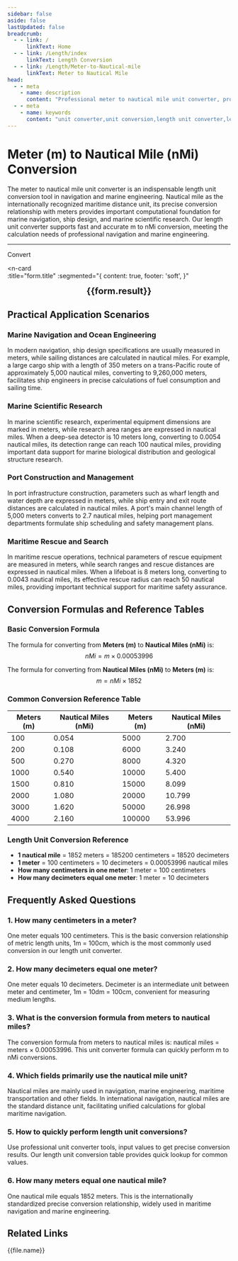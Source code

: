 ```yaml
---
sidebar: false
aside: false
lastUpdated: false
breadcrumb:
  - - link: /
      linkText: Home
  - - link: /Length/index
      linkText: Length Conversion
  - - link: /Length/Meter-to-Nautical-mile
      linkText: Meter to Nautical Mile
head:
  - - meta
    - name: description
      content: "Professional meter to nautical mile unit converter, providing precise length unit conversion. Supports fast m to nMi conversion, includes detailed conversion tables and practical application scenarios. Suitable for navigation, marine engineering and other fields' length unit conversion needs."
  - - meta
    - name: keywords
      content: "unit converter,unit conversion,length unit converter,length unit conversion,dimension conversion,length unit conversion,length unit conversion table,how many centimeters in a meter,how many decimeters equal one meter,meter,how many centimeters in a meter,how many centimeters in a decimeter,meter,meter in English,meter unit,m unit,decimeter,meter,how many centimeters equal one meter,meter,1m equals how many cm,one meter,meter and centimeter conversion,m unit,what is k unit,how many centimeters equal one meter,m is what unit,what is 1m,1 meter equals how many centimeters,m,nautical mile,nMi,meter to nautical mile,navigation unit,marine measurement"
---
```

# Meter (m) to Nautical Mile (nMi) Conversion

The meter to nautical mile unit converter is an indispensable length unit conversion tool in navigation and marine engineering. Nautical mile as the internationally recognized maritime distance unit, its precise conversion relationship with meters provides important computational foundation for marine navigation, ship design, and marine scientific research. Our length unit converter supports fast and accurate m to nMi conversion, meeting the calculation needs of professional navigation and marine engineering.

---
<script setup>
import { onMounted, reactive, inject, ref } from 'vue'
import { NButton, NForm, NFormItem, NInput, NInputNumber, NSelect, NCard, useMessage,NGrid ,NGi } from 'naive-ui'
import { defineClientComponent } from 'vitepress'
import { Length } from '../files';
const seoKey = ['unit converter','unit conversion','length unit converter','length unit conversion','dimension conversion','length unit conversion','length unit conversion table','how many centimeters in a meter','how many decimeters equal one meter','meter','how many centimeters in a meter','how many centimeters in a decimeter','meter','meter in English','meter unit','m unit','decimeter','meter','how many centimeters equal one meter','meter','1m equals how many cm','one meter','meter and centimeter conversion','m unit','what is k unit','how many centimeters equal one meter','m is what unit','what is 1m','1 meter equals how many centimeters','m']
const convert = inject('convert')

const form = reactive({
  number: null,
  result: '',
  title:'Meter (m) to Nautical Mile (nMi) Length Unit Conversion',
})

const convertHandler = () => {
  if (form.number !== null && !isNaN(form.number)) {
    const convertedValue = parseFloat(form.number) * 0.00053996
    form.result = `${form.number}m = ${convertedValue.toFixed(6)}nMi`
  } else {
    form.result = 'Please enter a valid number.'
  }
}
</script>

<n-form size="large" :model="form">
  <n-form-item label="Meters (m)">
    <n-input-number v-model:value="form.number" placeholder="Enter meters" style="width: 100%" />
  </n-form-item>
  <n-form-item>
    <n-button type="info" @click="convertHandler" block>Convert</n-button>
  </n-form-item>
</n-form>

<n-card  
  :title="form.title"
  :segmented="{
    content: true,
    footer: 'soft',
  }"
>
  <div  style="text-align:center;font-size:20px;">
    <strong>{{form.result}}</strong>
  </div>
    <template #footer>
    <div>
      <span v-for="item of seoKey">{{item}}，</span>
    </div>
  </template>
</n-card>

## Practical Application Scenarios

### Marine Navigation and Ocean Engineering
In modern navigation, ship design specifications are usually measured in meters, while sailing distances are calculated in nautical miles. For example, a large cargo ship with a length of 350 meters on a trans-Pacific route of approximately 5,000 nautical miles, converting to 9,260,000 meters, facilitates ship engineers in precise calculations of fuel consumption and sailing time.

### Marine Scientific Research
In marine scientific research, experimental equipment dimensions are marked in meters, while research area ranges are expressed in nautical miles. When a deep-sea detector is 10 meters long, converting to 0.0054 nautical miles, its detection range can reach 100 nautical miles, providing important data support for marine biological distribution and geological structure research.

### Port Construction and Management
In port infrastructure construction, parameters such as wharf length and water depth are expressed in meters, while ship entry and exit route distances are calculated in nautical miles. A port's main channel length of 5,000 meters converts to 2.7 nautical miles, helping port management departments formulate ship scheduling and safety management plans.

### Maritime Rescue and Search
In maritime rescue operations, technical parameters of rescue equipment are measured in meters, while search ranges and rescue distances are expressed in nautical miles. When a lifeboat is 8 meters long, converting to 0.0043 nautical miles, its effective rescue radius can reach 50 nautical miles, providing important technical support for maritime safety assurance.

## Conversion Formulas and Reference Tables

### Basic Conversion Formula
The formula for converting from **Meters (m)** to **Nautical Miles (nMi)** is:
$$ nMi = m \times 0.00053996 $$

The formula for converting from **Nautical Miles (nMi)** to **Meters (m)** is:
$$ m = nMi \times 1852 $$

### Common Conversion Reference Table

| Meters (m) | Nautical Miles (nMi) | Meters (m) | Nautical Miles (nMi) |
|------------|----------------------|------------|----------------------|
| 100 | 0.054 | 5000 | 2.700 |
| 200 | 0.108 | 6000 | 3.240 |
| 500 | 0.270 | 8000 | 4.320 |
| 1000 | 0.540 | 10000 | 5.400 |
| 1500 | 0.810 | 15000 | 8.099 |
| 2000 | 1.080 | 20000 | 10.799 |
| 3000 | 1.620 | 50000 | 26.998 |
| 4000 | 2.160 | 100000 | 53.996 |

### Length Unit Conversion Reference
- **1 nautical mile** = 1852 meters = 185200 centimeters = 18520 decimeters
- **1 meter** = 100 centimeters = 10 decimeters = 0.00053996 nautical miles
- **How many centimeters in one meter**: 1 meter = 100 centimeters
- **How many decimeters equal one meter**: 1 meter = 10 decimeters

## Frequently Asked Questions

### 1. How many centimeters in a meter?
One meter equals 100 centimeters. This is the basic conversion relationship of metric length units, 1m = 100cm, which is the most commonly used conversion in our length unit converter.

### 2. How many decimeters equal one meter?
One meter equals 10 decimeters. Decimeter is an intermediate unit between meter and centimeter, 1m = 10dm = 100cm, convenient for measuring medium lengths.

### 3. What is the conversion formula from meters to nautical miles?
The conversion formula from meters to nautical miles is: nautical miles = meters × 0.00053996. This unit converter formula can quickly perform m to nMi conversions.

### 4. Which fields primarily use the nautical mile unit?
Nautical miles are mainly used in navigation, marine engineering, maritime transportation and other fields. In international navigation, nautical miles are the standard distance unit, facilitating unified calculations for global maritime navigation.

### 5. How to quickly perform length unit conversions?
Use professional unit converter tools, input values to get precise conversion results. Our length unit conversion table provides quick lookup for common values.

### 6. How many meters equal one nautical mile?
One nautical mile equals 1852 meters. This is the internationally standardized precise conversion relationship, widely used in maritime navigation and marine engineering.

## Related Links
<n-grid x-gap="12" :cols="2">
  <n-gi v-for="(file, index) in Length" :key="index">
    <n-button
      text
      tag="a"
      :href="file.path"
      type="info"
    >
      {{file.name}}
    </n-button>
  </n-gi>
</n-grid>